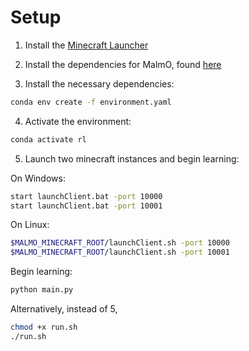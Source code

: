 # Setup

1. Install the [Minecraft Launcher](https://www.minecraft.net/en-us/download)

2. Install the dependencies for MalmO, found [here](https://github.com/Microsoft/malmo/blob/master/scripts/python-wheel/README.md)


3. Install the necessary dependencies: 
```bash
conda env create -f environment.yaml
```

4. Activate the environment: 
```bash
conda activate rl
```

5. Launch two minecraft instances and begin learning:

On Windows:
```bash
start launchClient.bat -port 10000
start launchClient.bat -port 10001
```
On Linux:
```bash
$MALMO_MINECRAFT_ROOT/launchClient.sh -port 10000
$MALMO_MINECRAFT_ROOT/launchClient.sh -port 10001
```

Begin learning:
```bash
python main.py
```

Alternatively, instead of 5,
```bash
chmod +x run.sh
./run.sh
```